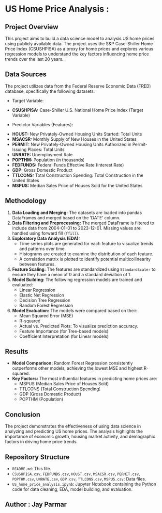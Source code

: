 # US Home Price Analysis :

## Project Overview

This project aims to build a data science model to analysis US home prices using publicly available data. The project uses the S&P Case-Shiller Home Price Index (CSUSHPISA) as a proxy for home prices and explores various regression models to understand the key factors influencing home price trends over the last 20 years.

## Data Sources

The project utilizes data from the Federal Reserve Economic Data (FRED) database, specifically the following datasets:

* Target Variable:
- **CSUSHPISA:** Case-Shiller U.S. National Home Price Index (Target Variable)

* Predictor Variables (Features):
- **HOUST:** New Privately-Owned Housing Units Started: Total Units
- **MSACSR:** Monthly Supply of New Houses in the United States
- **PERMIT:** New Privately-Owned Housing Units Authorized in Permit-Issuing Places: Total Units
- **UNRATE:** Unemployment Rate
- **POPTHM:** Population (in thousands)
- **FEDFUNDS:** Federal Funds Effective Rate (Interest Rate)
- **GDP:** Gross Domestic Product
- **TTLCONS:** Total Construction Spending: Total Construction in the United States
- **MSPUS:** Median Sales Price of Houses Sold for the United States

## Methodology

1. **Data Loading and Merging:** The datasets are loaded into pandas DataFrames and merged based on the 'DATE' column.
2. **Data Filtering and Preprocessing:** The merged DataFrame is filtered to include data from 2004-01-01 to 2023-12-01. Missing values are handled using forward fill (`ffill`).
3. **Exploratory Data Analysis (EDA):**
    - Time series plots are generated for each feature to visualize trends and patterns over time.
    - Histograms are created to examine the distribution of each feature.
    - A correlation matrix is plotted to identify potential multicollinearity between features.
4. **Feature Scaling:** The features are standardized using `StandardScaler` to ensure they have a mean of 0 and a standard deviation of 1.
5. **Model Building:** The following regression models are trained and evaluated:
    - Linear Regression
    - Elastic Net Regression
    - Decision Tree Regression
    - Random Forest Regression
6. **Model Evaluation:** The models were compared based on their:
    - Mean Squared Error (MSE)
    - R-squared
    - Actual vs. Predicted Plots: To visualize prediction accuracy.
    - Feature Importance (for Tree-based models)
    - Coefficient Interpretation (for Linear models)

## Results

- **Model Comparison:** Random Forest Regression consistently outperforms other models, achieving the lowest MSE and highest R-squared.
- **Key Factors:** The most influential features in predicting home prices are:
    - MSPUS (Median Sales Price of Houses Sold)
    - TTLCONS (Total Construction Spending)
    - GDP (Gross Domestic Product)
    - POPTHM (Population)

## Conclusion

The project demonstrates the effectiveness of using data science in analyzing and predicting US home prices. The analysis highlights the importance of economic growth, housing market activity, and demographic factors in driving home price trends.

## Repository Structure

- `README.md`: This file.
- `CSUSHPISA.csv`, `FEDFUNDS.csv`, `HOUST.csv`, `MSACSR.csv`, `PERMIT.csv`, `POPTHM.csv`, `UNRATE.csv`, `GDP.csv`, `TTLCONS.csv`, `MSPUS.csv`: Data files.
- `US_home_price_analysis.ipynb`: Jupyter Notebook containing the Python code for data cleaning, EDA, model building, and evaluation.

## Author : Jay Parmar
